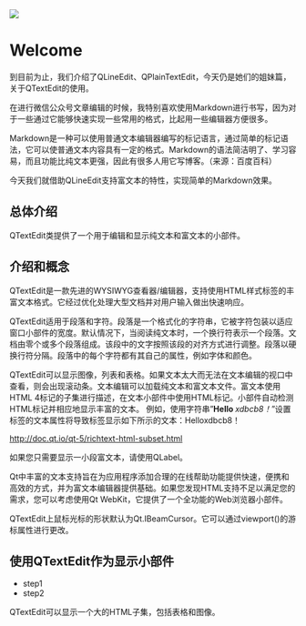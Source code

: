 <img src=":/TransferS-title_461x116.png"/>

# Welcome

到目前为止，我们介绍了QLineEdit、QPlainTextEdit，今天仍是她们的姐妹篇，关于QTextEdit的使用。

在进行微信公众号文章编辑的时候，我特别喜欢使用Markdown进行书写，因为对于一些通过它能够快速实现一些常用的格式，比起用一些编辑器方便很多。

Markdown是一种可以使用普通文本编辑器编写的标记语言，通过简单的标记语法，它可以使普通文本内容具有一定的格式。Markdown的语法简洁明了、学习容易，而且功能比纯文本更强，因此有很多人用它写博客。（来源：百度百科）

今天我们就借助QLineEdit支持富文本的特性，实现简单的Markdown效果。

## 总体介绍

QTextEdit类提供了一个用于编辑和显示纯文本和富文本的小部件。

## 介绍和概念

QTextEdit是一款先进的WYSIWYG查看器/编辑器，支持使用HTML样式标签的丰富文本格式。它经过优化处理大型文档并对用户输入做出快速响应。

QTextEdit适用于段落和字符。段落是一个格式化的字符串，它被字符包装以适应窗口小部件的宽度。默认情况下，当阅读纯文本时，一个换行符表示一个段落。文档由零个或多个段落组成。该段中的文字按照该段的对齐方式进行调整。段落以硬换行符分隔。段落中的每个字符都有其自己的属性，例如字体和颜色。

QTextEdit可以显示图像，列表和表格。如果文本太大而无法在文本编辑的视口中查看，则会出现滚动条。文本编辑可以加载纯文本和富文本文件。富文本使用HTML 4标记的子集进行描述，在文本小部件中使用HTML标记。小部件自动检测HTML标记并相应地显示丰富的文本。 例如，使用字符串”<b>Hello </b> <i>xdbcb8！</i>”设置标签的文本属性将导致标签显示如下所示的文本：Helloxdbcb8！

<http://doc.qt.io/qt-5/richtext-html-subset.html>

如果您只需要显示一小段富文本，请使用QLabel。

Qt中丰富的文本支持旨在为应用程序添加合理的在线帮助功能提供快速，便携和高效的方式，并为富文本编辑器提供基础。如果您发现HTML支持不足以满足您的需求，您可以考虑使用Qt WebKit，它提供了一个全功能的Web浏览器小部件。

QTextEdit上鼠标光标的形状默认为Qt.IBeamCursor。它可以通过viewport()的游标属性进行更改。


## 使用QTextEdit作为显示小部件

- step1
- step2

QTextEdit可以显示一个大的HTML子集，包括表格和图像。

